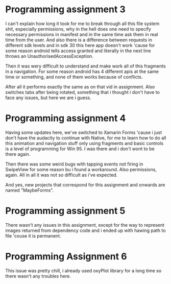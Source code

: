 # Programming assignment 3
I can't explain how long it took for me to break through all this file system shit, especially permissions, why in the hell does one need to specify necessary permissions in manifest and in the same time ask them in real time from the user. And also there is a difference between requests in different sdk levels and in sdk 30 this here app doesn't work 'cause for some reason android tells access granted and literally in the next line throws an UnauthorisedAccessException.

Then it was wery difficult to understand and make work all of this fragments in a navigation. For some reason android has 4 different apis at the same time or something, and none of them works because of conflicts. 

After all it performs exactly the same as on that vid in assignment. Also switches tabs after being rotated, something that i thought i don't have to face any issues, but here we are i guess.   

# Programming assignment 4
Having some updates here, we've switched to Xamarin Forms 'cause i just don't have the audacity to continue with Native, for me to learn how to do all this animation and navigation stuff only using fragments and basic controls is a level of programming for Win 95. I was there and i don't wont to be there again.

Then there was some weird bugs with tapping events not firing in SwipeView for some reason bu i found a workaround. Also permissions, again. All in all it was not so difficult as i've expected.      

And yes, new projects that correspond for this assignment and onwards are named "MaybeForms". 

# Programming assignment 5
There wasn't any issues in this assignment, except for the way to represent images returned from dependency code and i ended up with hawing path to file 'couse it is permanent.   

# Programming Assignment 6
This issue was pretty chill, i already used oxyPlot library for a long time so there wasn't any troubles here.